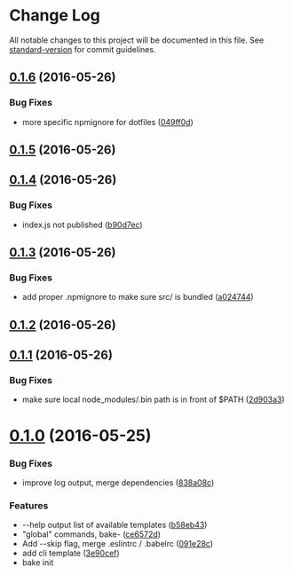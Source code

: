 # Change Log

All notable changes to this project will be documented in this file. See [standard-version](https://github.com/conventional-changelog/standard-version) for commit guidelines.

<a name="0.1.6"></a>
## [0.1.6](https://github.com/mklabs/bake/compare/v0.1.5...v0.1.6) (2016-05-26)


### Bug Fixes

* more specific npmignore for dotfiles ([049ff0d](https://github.com/mklabs/bake/commit/049ff0d))



<a name="0.1.5"></a>
## [0.1.5](https://github.com/mklabs/bake/compare/v0.1.4...v0.1.5) (2016-05-26)



<a name="0.1.4"></a>
## [0.1.4](https://github.com/mklabs/bake/compare/v0.1.3...v0.1.4) (2016-05-26)


### Bug Fixes

* index.js not published ([b90d7ec](https://github.com/mklabs/bake/commit/b90d7ec))



<a name="0.1.3"></a>
## [0.1.3](https://github.com/mklabs/bake/compare/v0.1.2...v0.1.3) (2016-05-26)


### Bug Fixes

* add proper .npmignore to make sure src/ is bundled ([a024744](https://github.com/mklabs/bake/commit/a024744))



<a name="0.1.2"></a>
## [0.1.2](https://github.com/mklabs/bake/compare/v0.1.1...v0.1.2) (2016-05-26)



<a name="0.1.1"></a>
## [0.1.1](https://github.com/mklabs/bake/compare/v0.1.0...v0.1.1) (2016-05-26)


### Bug Fixes

* make sure local node_modules/.bin path is in front of $PATH ([2d903a3](https://github.com/mklabs/bake/commit/2d903a3))



<a name="0.1.0"></a>
# [0.1.0](https://github.com/mklabs/bake/compare/v0.0.4...v0.1.0) (2016-05-25)


### Bug Fixes

* improve log output, merge dependencies ([838a08c](https://github.com/mklabs/bake/commit/838a08c))


### Features

* --help output list of available templates ([b58eb43](https://github.com/mklabs/bake/commit/b58eb43))
* "global" commands, bake-<target> ([ce6572d](https://github.com/mklabs/bake/commit/ce6572d))
* Add --skip flag, merge .eslintrc / .babelrc ([091e28c](https://github.com/mklabs/bake/commit/091e28c))
* add cli template ([3e90cef](https://github.com/mklabs/bake/commit/3e90cef))
* bake init <template> ([34b788b](https://github.com/mklabs/bake/commit/34b788b))
* implement template hook for start / install ([5990fa6](https://github.com/mklabs/bake/commit/5990fa6))



<a name="0.0.4"></a>
## [0.0.4](https://github.com/mklabs/bake/compare/v0.0.3...v0.0.4) (2016-05-24)



<a name="0.0.3"></a>
## [0.0.3](https://github.com/mklabs/bake/compare/v0.0.2...v0.0.3) (2016-05-24)



<a name="0.0.2"></a>
## 0.0.2 (2016-05-24)
